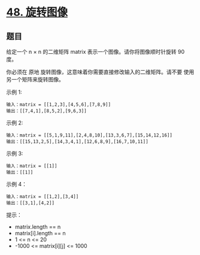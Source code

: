 # [48. 旋转图像](https://leetcode-cn.com/problems/permutations/)


## 题目

给定一个 n × n 的二维矩阵 matrix 表示一个图像。请你将图像顺时针旋转 90 度。

你必须在 原地 旋转图像，这意味着你需要直接修改输入的二维矩阵。请不要 使用另一个矩阵来旋转图像。




示例 1:

```
输入：matrix = [[1,2,3],[4,5,6],[7,8,9]]
输出：[[7,4,1],[8,5,2],[9,6,3]]
```

示例 2:
    
```
输入：matrix = [[5,1,9,11],[2,4,8,10],[13,3,6,7],[15,14,12,16]]
输出：[[15,13,2,5],[14,3,4,1],[12,6,8,9],[16,7,10,11]]

```

示例 3:
    
```
输入：matrix = [[1]]
输出：[[1]]

```
示例 4：
```
输入：matrix = [[1,2],[3,4]]
输出：[[3,1],[4,2]]
```

提示：
- matrix.length == n
- matrix[i].length == n
- 1 <= n <= 20
- -1000 <= matrix[i][j] <= 1000




